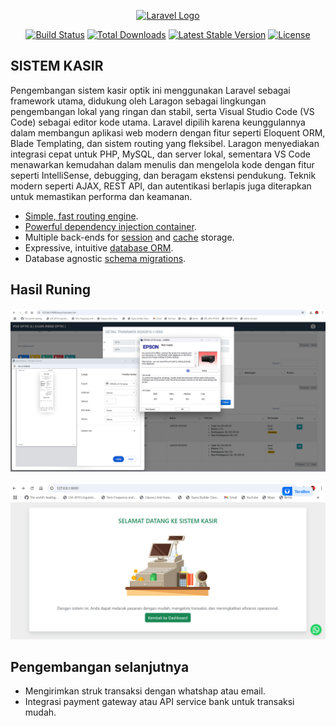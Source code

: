 <p align="center"><a href="https://laravel.com" target="_blank"><img src="https://raw.githubusercontent.com/laravel/art/master/logo-lockup/5%20SVG/2%20CMYK/1%20Full%20Color/laravel-logolockup-cmyk-red.svg" width="400" alt="Laravel Logo"></a></p>

<p align="center">
<a href="https://github.com/laravel/framework/actions"><img src="https://github.com/laravel/framework/workflows/tests/badge.svg" alt="Build Status"></a>
<a href="https://packagist.org/packages/laravel/framework"><img src="https://img.shields.io/packagist/dt/laravel/framework" alt="Total Downloads"></a>
<a href="https://packagist.org/packages/laravel/framework"><img src="https://img.shields.io/packagist/v/laravel/framework" alt="Latest Stable Version"></a>
<a href="https://packagist.org/packages/laravel/framework"><img src="https://img.shields.io/packagist/l/laravel/framework" alt="License"></a>
</p>

## SISTEM KASIR

Pengembangan sistem kasir optik ini menggunakan Laravel sebagai framework utama, didukung oleh Laragon sebagai lingkungan pengembangan lokal yang ringan dan stabil, serta Visual Studio Code (VS Code) sebagai editor kode utama. Laravel dipilih karena keunggulannya dalam membangun aplikasi web modern dengan fitur seperti Eloquent ORM, Blade Templating, dan sistem routing yang fleksibel. Laragon menyediakan integrasi cepat untuk PHP, MySQL, dan server lokal, sementara VS Code menawarkan kemudahan dalam menulis dan mengelola kode dengan fitur seperti IntelliSense, debugging, dan beragam ekstensi pendukung. Teknik modern seperti AJAX, REST API, dan autentikasi berlapis juga diterapkan untuk memastikan performa dan keamanan.

-   [Simple, fast routing engine](https://laravel.com/docs/routing).
-   [Powerful dependency injection container](https://laravel.com/docs/container).
-   Multiple back-ends for [session](https://laravel.com/docs/session) and [cache](https://laravel.com/docs/cache) storage.
-   Expressive, intuitive [database ORM](https://laravel.com/docs/eloquent).
-   Database agnostic [schema migrations](https://laravel.com/docs/migrations).

## Hasil Runing

![Screenshot](https://github.com/jakfarshodiq230/kasir/blob/main/public/images/image_1.png)

![Screenshot](https://github.com/jakfarshodiq230/kasir/blob/main/public/images/image_2.png)

## Pengembangan selanjutnya

-   Mengirimkan struk transaksi dengan whatshap atau email.
-   Integrasi payment gateway atau API service bank untuk transaksi mudah.
